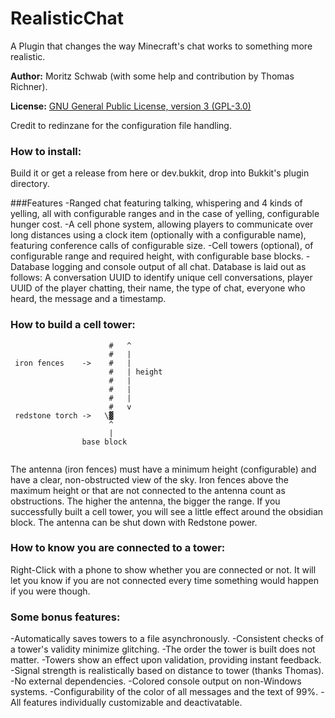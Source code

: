 RealisticChat
===========

A Plugin that changes the way Minecraft's chat works to something more realistic.


**Author:** Moritz Schwab (with some help and contribution by Thomas Richner).

**License:** [GNU General Public License, version 3 (GPL-3.0)](http://opensource.org/licenses/gpl-3.0)

Credit to redinzane for the configuration file handling.

### How to install:

Build it or get a release from here or dev.bukkit, drop into Bukkit's plugin directory.

###Features
-Ranged chat featuring talking, whispering and 4 kinds of yelling, all with configurable ranges and in the case of yelling, configurable hunger cost.
-A cell phone system, allowing players to communicate over long distances using a clock item (optionally with a configurable name), featuring conference calls of configurable size.
-Cell towers (optional), of configurable range and required height, with configurable base blocks.
-Database logging and console output of all chat. Database is laid out as follows: A conversation UUID to identify unique cell conversations, player UUID of the player chatting, their name, the type of chat, everyone who heard, the message and a timestamp.

### How to build a cell tower:


```
                      #   ^
                      #   |
 iron fences    ->    #   |
                      #   | height
                      #   |
                      #   |
                      #   |
                      #   v
 redstone torch ->   \▓   
                      ^
                      |
                base block
                
```
                  
The antenna (iron fences) must have a minimum height (configurable) and have a clear, non-obstructed view of the sky. Iron fences above the maximum height or that are not connected to the antenna count as obstructions. The higher the antenna, the bigger the range. If you successfully built a cell tower, you will see a little effect around the obsidian block.
The antenna can be shut down with Redstone power. 

### How to know you are connected to a tower:
Right-Click with a phone to show whether you are connected or not. It will let you know if you are not connected every time something would happen if you were though.

### Some bonus features:
-Automatically saves towers to a file asynchronously.
-Consistent checks of a tower's validity minimize glitching.
-The order the tower is built does not matter.
-Towers show an effect upon validation, providing instant feedback.
-Signal strength is realistically based on distance to tower (thanks Thomas).
-No external dependencies.
-Colored console output on non-Windows systems.
-Configurability of the color of all messages and the text of 99%.
-All features individually customizable and deactivatable.
